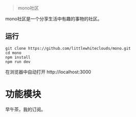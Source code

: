 
> mono社区

mono社区是一个分享生活中有趣的事物的社区。

## 运行
```
git clone https://github.com/littlewhiteclouds/mono.git
cd mono
npm install
npm run dev

```
在浏览器中自动打开 http://localhost:3000

# 功能模块
早午茶，我的订阅。
